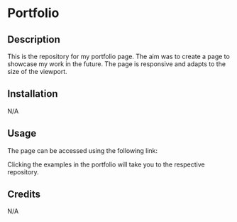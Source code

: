 # Portfolio

## Description

This is the repository for my portfolio page. The aim was to create a page to showcase my work in the future. The page is responsive and adapts to the size of the viewport.

## Installation

N/A

## Usage

The page can be accessed using the following link:

Clicking the examples in the portfolio will take you to the respective repository.

## Credits

N/A